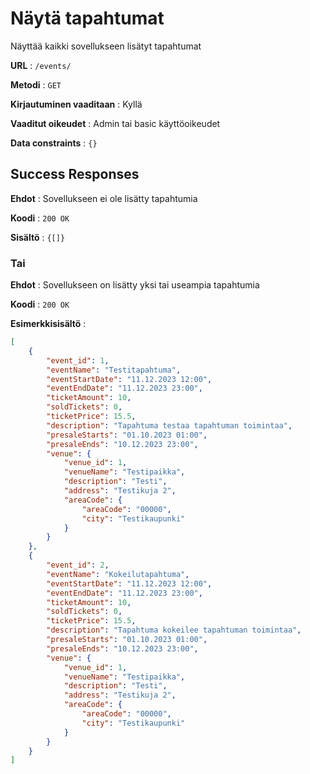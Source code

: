 # Näytä tapahtumat

Näyttää kaikki sovellukseen lisätyt tapahtumat

**URL** : `/events/`

**Metodi** : `GET`

**Kirjautuminen vaaditaan** : Kyllä

**Vaaditut oikeudet** : Admin tai basic käyttöoikeudet

**Data constraints** : `{}`

## Success Responses

**Ehdot** : Sovellukseen ei ole lisätty tapahtumia

**Koodi** : `200 OK`

**Sisältö** : `{[]}`

### Tai

**Ehdot** : Sovellukseen on lisätty yksi tai useampia tapahtumia

**Koodi** : `200 OK`

**Esimerkkisisältö** :

```json
[
    {
        "event_id": 1,
        "eventName": "Testitapahtuma",
        "eventStartDate": "11.12.2023 12:00",
        "eventEndDate": "11.12.2023 23:00",
        "ticketAmount": 10,
        "soldTickets": 0,
        "ticketPrice": 15.5,
        "description": "Tapahtuma testaa tapahtuman toimintaa",
        "presaleStarts": "01.10.2023 01:00",
        "presaleEnds": "10.12.2023 23:00",
        "venue": {
            "venue_id": 1,
            "venueName": "Testipaikka",
            "description": "Testi",
            "address": "Testikuja 2",
            "areaCode": {
                "areaCode": "00000",
                "city": "Testikaupunki"
            }
        }
    },
    {
        "event_id": 2,
        "eventName": "Kokeilutapahtuma",
        "eventStartDate": "11.12.2023 12:00",
        "eventEndDate": "11.12.2023 23:00",
        "ticketAmount": 10,
        "soldTickets": 0,
        "ticketPrice": 15.5,
        "description": "Tapahtuma kokeilee tapahtuman toimintaa",
        "presaleStarts": "01.10.2023 01:00",
        "presaleEnds": "10.12.2023 23:00",
        "venue": {
            "venue_id": 1,
            "venueName": "Testipaikka",
            "description": "Testi",
            "address": "Testikuja 2",
            "areaCode": {
                "areaCode": "00000",
                "city": "Testikaupunki"
            }
        }
    }
]
```